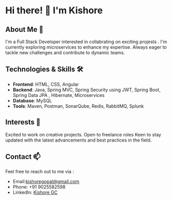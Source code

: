 # Hi there! 👋 I'm Kishore

## About Me 🌟

I'm a Full Stack Developer interested in collabrating on exciting projests . I'm currently exploring microservices to enhance my expertise. Always eager to tackle new challenges and contribute to dynamic teams.

## Technologies & Skills 🛠️

- **Frontend**: HTML, CSS, Angular
- **Backend**: Java, Spring MVC, Spring Security using JWT, Spring Boot, Spring Data JPA , Hibernate, Microservices
- **Database**: MySQL
- **Tools**: Maven, Postman, SonarQube, Redis, RabbitMQ, Splunk 

## Interests 🤝

Excited to work on creative projects.
Open to freelance roles
Keen to stay updated with the latest advancements and best practices in the field.

## Contact 📫

Feel free to reach out to me via :
- Email:kishoregopal@gmail.com
- Phone: +91 9025582598
- LinkedIn: [Kishore GC]((https://www.linkedin.com/in/kishoregc/))
